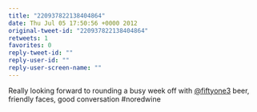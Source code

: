 ```yaml
---
title: "220937822138404864"
date: Thu Jul 05 17:50:56 +0000 2012
original-tweet-id: "220937822138404864"
retweets: 1
favorites: 0
reply-tweet-id: ""
reply-user-id: ""
reply-user-screen-name: ""
---
```

Really looking forward to rounding a busy week off with <a href="https://twitter.com/fiftyone3">@fiftyone3</a> beer, friendly faces, good conversation #noredwine

